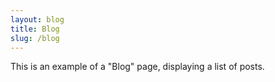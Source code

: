 ```yaml
---
layout: blog
title: Blog
slug: /blog
---
```


This is an example of a "Blog" page, displaying a list of posts.
<br />

